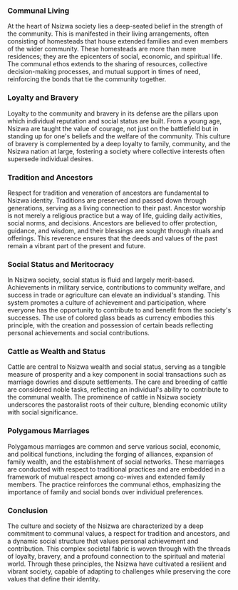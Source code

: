 ### Communal Living

At the heart of Nsizwa society lies a deep-seated belief in the strength of the community. This is manifested in their living arrangements, often consisting of homesteads that house extended families and even members of the wider community. These homesteads are more than mere residences; they are the epicenters of social, economic, and spiritual life. The communal ethos extends to the sharing of resources, collective decision-making processes, and mutual support in times of need, reinforcing the bonds that tie the community together.

### Loyalty and Bravery

Loyalty to the community and bravery in its defense are the pillars upon which individual reputation and social status are built. From a young age, Nsizwa are taught the value of courage, not just on the battlefield but in standing up for one's beliefs and the welfare of the community. This culture of bravery is complemented by a deep loyalty to family, community, and the Nsizwa nation at large, fostering a society where collective interests often supersede individual desires.

### Tradition and Ancestors

Respect for tradition and veneration of ancestors are fundamental to Nsizwa identity. Traditions are preserved and passed down through generations, serving as a living connection to their past. Ancestor worship is not merely a religious practice but a way of life, guiding daily activities, social norms, and decisions. Ancestors are believed to offer protection, guidance, and wisdom, and their blessings are sought through rituals and offerings. This reverence ensures that the deeds and values of the past remain a vibrant part of the present and future.

### Social Status and Meritocracy

In Nsizwa society, social status is fluid and largely merit-based. Achievements in military service, contributions to community welfare, and success in trade or agriculture can elevate an individual's standing. This system promotes a culture of achievement and participation, where everyone has the opportunity to contribute to and benefit from the society's successes. The use of colored glass beads as currency embodies this principle, with the creation and possession of certain beads reflecting personal achievements and social contributions.

### Cattle as Wealth and Status

Cattle are central to Nsizwa wealth and social status, serving as a tangible measure of prosperity and a key component in social transactions such as marriage dowries and dispute settlements. The care and breeding of cattle are considered noble tasks, reflecting an individual's ability to contribute to the communal wealth. The prominence of cattle in Nsizwa society underscores the pastoralist roots of their culture, blending economic utility with social significance.

### Polygamous Marriages

Polygamous marriages are common and serve various social, economic, and political functions, including the forging of alliances, expansion of family wealth, and the establishment of social networks. These marriages are conducted with respect to traditional practices and are embedded in a framework of mutual respect among co-wives and extended family members. The practice reinforces the communal ethos, emphasizing the importance of family and social bonds over individual preferences.

### Conclusion

The culture and society of the Nsizwa are characterized by a deep commitment to communal values, a respect for tradition and ancestors, and a dynamic social structure that values personal achievement and contribution. This complex societal fabric is woven through with the threads of loyalty, bravery, and a profound connection to the spiritual and material world. Through these principles, the Nsizwa have cultivated a resilient and vibrant society, capable of adapting to challenges while preserving the core values that define their identity.